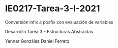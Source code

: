 # IE0217-Tarea-3-I-2021
Conversión infix a posfix con evaluación de variables

Desarrollo Tarea 3 - Estructuras Abstractas

Yenner González
Daniel Ferreto
